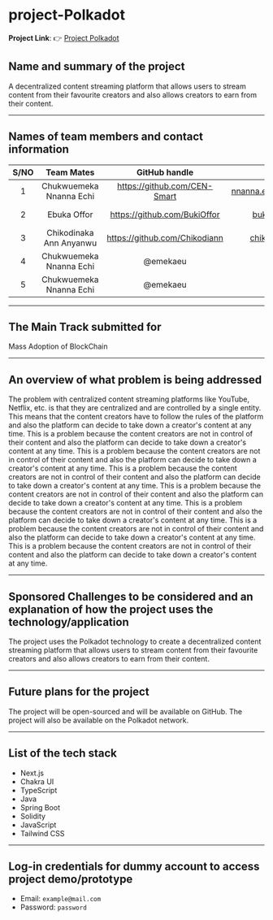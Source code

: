 # project-Polkadot

**Project Link**: 👉 [Project Polkadot](https://project-polkadot-snowy.vercel.app/)

## Name and summary of the project

A decentralized content streaming platform that allows users to stream content from their favourite creators and also allows creators to earn from their content.

---

## Names of team members and contact information

<!-- Tables -->

| S/NO |       Team Mates        |          GitHub handle          |              Email              |         Role         |
| :--: | :---------------------: | :-----------------------------: | :-----------------------------: | :------------------: |
|  1   | Chukwuemeka Nnanna Echi | <https://github.com/CEN-Smart>  | <nnanna.echi018@uniport.edu.ng> |  FrontEnd Developer  |
|  2   |       Ebuka Offor       | <https://github.com/BukiOffor>  |     <buki.offor@gmail.com>      | Blockchain Developer |
|  3   | Chikodinaka Ann Anyanwu | <https://github.com/Chikodiann> |     <chikodiann@gmail.com>      |  BackEnd Developer   |
|  4   | Chukwuemeka Nnanna Echi |            @emekaeu             |           @BukiOffor            |  BackEnd Developer   |
|  5   | Chukwuemeka Nnanna Echi |            @emekaeu             |           @BukiOffor            |  BackEnd Developer   |

---

## The Main Track submitted for

Mass Adoption of BlockChain

---

## An overview of what problem is being addressed

The problem with centralized content streaming platforms like YouTube, Netflix, etc. is that they are centralized and are controlled by a single entity. This means that the content creators have to follow the rules of the platform and also the platform can decide to take down a creator's content at any time. This is a problem because the content creators are not in control of their content and also the platform can decide to take down a creator's content at any time. This is a problem because the content creators are not in control of their content and also the platform can decide to take down a creator's content at any time. This is a problem because the content creators are not in control of their content and also the platform can decide to take down a creator's content at any time. This is a problem because the content creators are not in control of their content and also the platform can decide to take down a creator's content at any time. This is a problem because the content creators are not in control of their content and also the platform can decide to take down a creator's content at any time. This is a problem because the content creators are not in control of their content and also the platform can decide to take down a creator's content at any time. This is a problem because the content creators are not in control of their content and also the platform can decide to take down a creator's content at any time.

---

## Sponsored Challenges to be considered and an explanation of how the project uses the technology/application

The project uses the Polkadot technology to create a decentralized content streaming platform that allows users to stream content from their favourite creators and also allows creators to earn from their content.

---

## Future plans for the project

The project will be open-sourced and will be available on GitHub. The project will also be available on the Polkadot network.

---

## List of the tech stack

- Next.js
- Chakra UI
- TypeScript
- Java
- Spring Boot
- Solidity
- JavaScript
- Tailwind CSS

---

## Log-in credentials for dummy account to access project demo/prototype

- Email: `example@mail.com`
- Password: `password`
